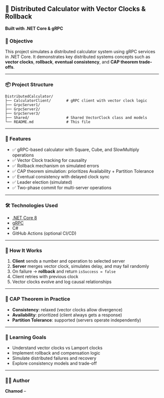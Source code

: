 
## 🧮 Distributed Calculator with Vector Clocks & Rollback  
**Built with .NET Core & gRPC**

### 🎯 Objective  
This project simulates a distributed calculator system using gRPC services in .NET Core. It demonstrates key distributed systems concepts such as **vector clocks**, **rollback**, **eventual consistency**, and **CAP theorem trade-offs**.

---

### 📦 Project Structure

```
DistributedCalculator/
├── CalculatorClient/       # gRPC client with vector clock logic
├── GrpcServer1/
├── GrpcServer2/
├── GrpcServer3/     
├── Shared/                 # Shared VectorClock class and models
└── README.md               # This file
```

---

### 🚀 Features

- ✅ gRPC-based calculator with Square, Cube, and SlowMultiply operations  
- ✅ Vector Clock tracking for causality  
- ✅ Rollback mechanism on simulated errors  
- ✅ CAP theorem simulation: prioritizes Availability + Partition Tolerance  
- ✅ Eventual consistency with delayed clock sync  
- ✅ Leader election (simulated)  
- ✅ Two-phase commit for multi-server operations  


---

### 🛠️ Technologies Used

- [.NET Core 8](https://dotnet.microsoft.com/)  
- [gRPC](https://grpc.io/)  
- C#  
- GitHub Actions (optional CI/CD)

---

### 🧪 How It Works

1. **Client** sends a number and operation to selected server  
2. **Server** merges vector clock, simulates delay, and may fail randomly  
3. On failure → **rollback** and return `isSuccess = false`  
4. Client retries with previous clock  
5. Vector clocks evolve and log causal relationships

---

### 📖 CAP Theorem in Practice

- **Consistency**: relaxed (vector clocks allow divergence)  
- **Availability**: prioritized (client always gets a response)  
- **Partition Tolerance**: supported (servers operate independently)

---

### 🧠 Learning Goals

- Understand vector clocks vs Lamport clocks  
- Implement rollback and compensation logic  
- Simulate distributed failures and recovery  
- Explore consistency models and trade-off

---

### 🧑‍💻 Author

**Chamod** – 
